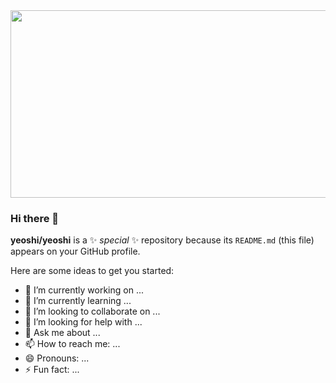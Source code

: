 <div align="center">
  <img src="https://giphy.com/gifs/scaler-official-dogs-computer-typing-Dh5q0sShxgp13DwrvG" f" width="600" height="300"/>
</div>
                            
### Hi there 👋

**yeoshi/yeoshi** is a ✨ _special_ ✨ repository because its `README.md` (this file) appears on your GitHub profile.

Here are some ideas to get you started:

- 🔭 I’m currently working on ...
- 🌱 I’m currently learning ...
- 👯 I’m looking to collaborate on ...
- 🤔 I’m looking for help with ...
- 💬 Ask me about ...
- 📫 How to reach me: ...
- 😄 Pronouns: ...
- ⚡ Fun fact: ...
